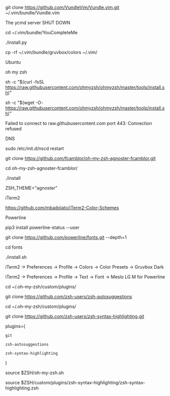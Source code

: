 git clone https://github.com/VundleVim/Vundle.vim.git ~/.vim/bundle/Vundle.vim


The ycmd server SHUT DOWN

cd ~/.vim/bundle/YouCompleteMe

./install.py


cp -rf ~/.vim/bundle/gruvbox/colors ~/.vim/

Ubuntu

oh my zsh

sh -c "$(curl -fsSL https://raw.githubusercontent.com/ohmyzsh/ohmyzsh/master/tools/install.sh)"

sh -c "$(wget -O- https://raw.githubusercontent.com/ohmyzsh/ohmyzsh/master/tools/install.sh)"

Failed to connect to raw.githubusercontent.com port 443: Connection refused

DNS

sudo /etc/init.d/nscd restart

git clone https://github.com/fcamblor/oh-my-zsh-agnoster-fcamblor.git

cd oh-my-zsh-agnoster-fcamblor/

./install

ZSH_THEME="agnoster"

iTerm2

https://github.com/mbadolato/iTerm2-Color-Schemes

Powerline

pip3 install powerline-status --user

git clone https://github.com/powerline/fonts.git --depth=1

cd fonts

./install.sh

iTerm2 -> Preferences -> Profile -> Colors -> Color Presets -> Gruvbox Dark

iTerm2 -> Preferences -> Profile -> Text -> Font -> Meslo LG M for Powerline

cd ~/.oh-my-zsh/custom/plugins/

git clone https://github.com/zsh-users/zsh-autosuggestions

cd ~/.oh-my-zsh/custom/plugins/

git clone https://github.com/zsh-users/zsh-syntax-highlighting.git

plugins=(

    git
    
    zsh-autosuggestions
    
    zsh-syntax-highlighting
    
)

source $ZSH/oh-my-zsh.sh

source $ZSH/custom/plugins/zsh-syntax-highlighting/zsh-syntax-highlighting.zsh





